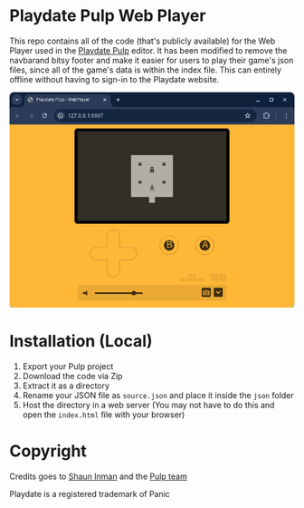 # Playdate Pulp Web Player
This repo contains all of the code (that's publicly available) for the Web Player used in the [Playdate Pulp](https://playdate-wiki.com/wiki/Pulp) editor. It has been modified to remove the navbarand bitsy footer and make it easier for users to play their game's json files, since all of the game's data is within the index file. This can entirely offline without having to sign-in to the Playdate website.

![alttext](https://github.com/MintFerret/pulp-webplayer/blob/main/banner.png?raw=true)

# Installation (Local)

1. Export your Pulp project
2. Download the code via Zip 
3. Extract it as a directory
4. Rename your JSON file as `source.json` and place it inside the `json` folder
5. Host the directory in a web server (You may not have to do this and open the `index.html` file with your browser)

# Copyright

Credits goes to [Shaun Inman](https://devforum.play.date/u/shaun/) and the [Pulp team](https://play.date/pulp/team/)

Playdate is a registered trademark of Panic
